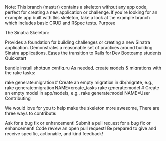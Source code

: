 Note: This branch (master) contains a skeleton without any app code, perfect for creating a new application or challenge. If you're looking for an example app built with this skeleton, take a look at the example branch which includes basic CRUD and RSpec tests.
Purpose

The Sinatra Skeleton:

Provides a foundation for building challenges or creating a new Sinatra application.
Demonstrates a reasonable set of practices around building Sinatra applications.
Eases the transition to Rails for Dev Bootcamp students
Quickstart

bundle install
shotgun config.ru
As needed, create models & migrations with the rake tasks:

rake generate:migration  # Create an empty migration in db/migrate, e.g., rake generate:migration NAME=create_tasks
rake generate:model      # Create an empty model in app/models, e.g., rake generate:model NAME=User
Contributing

We would love for you to help make the skeleton more awesome, There are three ways to contribute:

Ask for a bug fix or enhancement!
Submit a pull request for a bug fix or enhancement!
Code review an open pull request!
Be prepared to give and receive specific, actionable, and kind feedback!